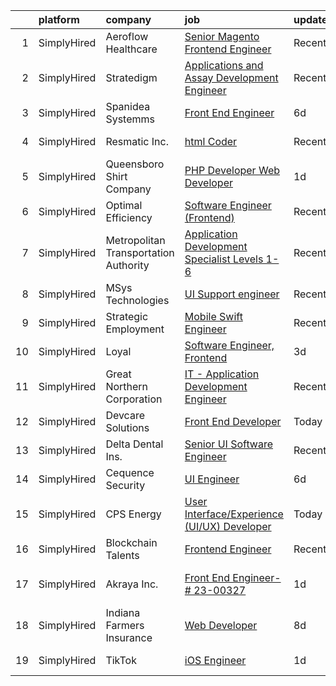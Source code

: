

|    | platform    | company                               | job                                                                                                                                                   | update_time   | location                      |
|---:|:------------|:--------------------------------------|:------------------------------------------------------------------------------------------------------------------------------------------------------|:--------------|:------------------------------|
|  1 | SimplyHired | Aeroflow Healthcare                   | [Senior Magento Frontend Engineer](https://www.simplyhired.com/job/uJJWsbsJ-A2J-2KXvsX-Cha73KyKnl-V2EEKSox5OzuSBWCVaz1N-A?q=ui+engineer)              | Recently      | Asheville, NC                 |
|  2 | SimplyHired | Stratedigm                            | [Applications and Assay Development Engineer](https://www.simplyhired.com/job/VZs54jF7vR1spus8UE4t9_kmbmX5UlS9oiFsU0kVOl8SVHxXssPD2A?q=ui+engineer)   | Recently      | San Jose, CA                  |
|  3 | SimplyHired | Spanidea Systemms                     | [Front End Engineer](https://www.simplyhired.com/job/Fu5xse03hN7f6ZvcOTL8yM3AR8tPuFVSXph4M-QRW2B_sXuYSDNctQ?q=ui+engineer)                            | 6d            | San Jose, CA                  |
|  4 | SimplyHired | Resmatic Inc.                         | [html Coder](https://www.simplyhired.com/job/1horKlaY2nUszWNGAznbOjFUNCJBjStFQ1YxHY1ditLaUqJVnHJ9Ig?q=ui+engineer)                                    | Recently      | Sebastopol, CA                |
|  5 | SimplyHired | Queensboro Shirt Company              | [PHP Developer Web Developer](https://www.simplyhired.com/job/KLnB5i8DNIpUxoZ1GS-KhieJ8yh7Ez4o4JvCcTKGwsD_PkpyTVWDMw?q=ui+engineer)                   | 1d            | Dallas, TX                    |
|  6 | SimplyHired | Optimal Efficiency                    | [Software Engineer (Frontend)](https://www.simplyhired.com/job/tdLZYEMU6jRlLMj0yVKcd_PBezg-af1i6_WgEMyzuy3GSBM61IN0xg?q=ui+engineer)                  | Recently      | Remote                        |
|  7 | SimplyHired | Metropolitan Transportation Authority | [Application Development Specialist Levels 1-6](https://www.simplyhired.com/job/2ScMGOPqE11pM1wr25S60WC9usml8rx1L6NsXHRqKxdJ2ykf0ScgKA?q=ui+engineer) | Recently      | Manhattan, NY                 |
|  8 | SimplyHired | MSys Technologies                     | [UI Support engineer](https://www.simplyhired.com/job/nM4yhXRIC8bTtYhOJTO9pGSRihpmkMm7_6q2Vltju2en01-tvI6dDg?q=ui+engineer)                           | Recently      | San Jose, CA                  |
|  9 | SimplyHired | Strategic Employment                  | [Mobile Swift Engineer](https://www.simplyhired.com/job/HvFKFUPBQks4TvdZXzAUvjF0nI8KVBS8256b_IgO654UlAA08Jjlvg?q=ui+engineer)                         | Recently      | San Ramon, CA                 |
| 10 | SimplyHired | Loyal                                 | [Software Engineer, Frontend](https://www.simplyhired.com/job/x4MRXGXvA474S-dPnMHA9Y8occOKCiQmP6aUgyhP8nKLjfy1f9yF9w?q=ui+engineer)                   | 3d            | Atlanta, GA                   |
| 11 | SimplyHired | Great Northern Corporation            | [IT - Application Development Engineer](https://www.simplyhired.com/job/wihT9YX-gjEFmE1pn141avIxGq5bq7o1-sxU2TQFJQq0Rgch2UfK_A?q=ui+engineer)         | Recently      | Appleton, WI                  |
| 12 | SimplyHired | Devcare Solutions                     | [Front End Developer](https://www.simplyhired.com/job/zC2VFh_6ZTO2LXdV01uSQLYUt4kjCNx4qdqk44cbfc21Gk4wprrWyg?q=ui+engineer)                           | Today         | Remote +2 locations           |
| 13 | SimplyHired | Delta Dental Ins.                     | [Senior UI Software Engineer](https://www.simplyhired.com/job/KosD5_40WsoKrhpYWMQAp-THdsLdabuL0jmAs1oH_5rwO7geZ9jaCQ?q=ui+engineer)                   | Recently      | Alpharetta, GA                |
| 14 | SimplyHired | Cequence Security                     | [UI Engineer](https://www.simplyhired.com/job/Qr_o__zsmhpA5lJRxoO-ppjXLwSKLuSq9wBXqIa5GTtX9k97-JZiYw?q=ui+engineer)                                   | 6d            | Sunnyvale, CA                 |
| 15 | SimplyHired | CPS Energy                            | [User Interface/Experience (UI/UX) Developer](https://www.simplyhired.com/job/j8XAS1nJUr-ZqR9KClWIDXspeJPfc8Ho-JYs_ZjC9_7s_bXafxdypA?q=ui+engineer)   | Today         | San Antonio, TX               |
| 16 | SimplyHired | Blockchain Talents                    | [Frontend Engineer](https://www.simplyhired.com/job/nSVsHCvWsm3_pt5kzR-egLVZEH-yooTu1krRa-KA8yU3BGVLiAF1Lw?q=ui+engineer)                             | Recently      | Remote                        |
| 17 | SimplyHired | Akraya Inc.                           | [Front End Engineer- # 23-00327](https://www.simplyhired.com/job/82fI1kKspSsM_YcSMg78Hh-Er8Ncp_wJtLBejeBfWGH8A2eq70UySg?q=ui+engineer)                | 1d            | Mountain View, CA +1 location |
| 18 | SimplyHired | Indiana Farmers Insurance             | [Web Developer](https://www.simplyhired.com/job/KGfqogjTEwsi4pI7eWKGuDLpJgI1cFSa3qqwPaNrKVq8kHJElESS5g?q=ui+engineer)                                 | 8d            | Indianapolis, IN              |
| 19 | SimplyHired | TikTok                                | [iOS Engineer](https://www.simplyhired.com/job/IlUN2mzgpAPxV6laJKYNAUey2zeVorLb_OreDSsmTgFcplw-AY6mtg?q=ui+engineer)                                  | 1d            | San Jose, CA                  |